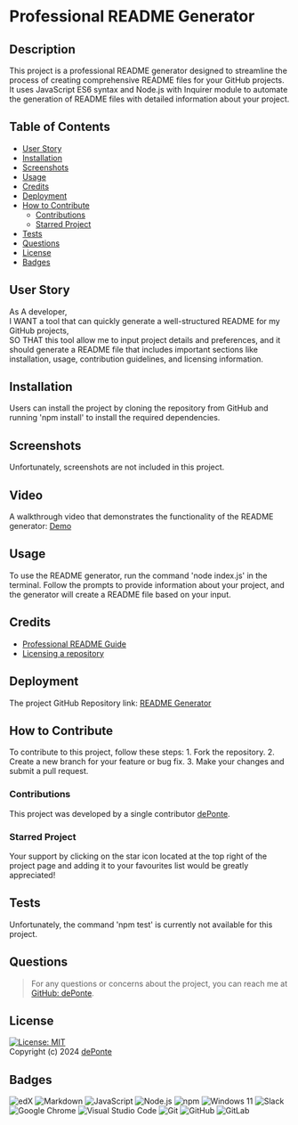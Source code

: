 # Professional README Generator

## Description
This project is a professional README generator designed to streamline the process of creating comprehensive README files for your GitHub projects. It uses JavaScript ES6 syntax and Node.js with Inquirer module to automate the generation of README files with detailed information about your project.

## Table of Contents
- [User Story](#userStory)
- [Installation](#installation)
- [Screenshots](#screenshots)
- [Usage](#usage)
- [Credits](#credits)
- [Deployment](#deployment)
- [How to Contribute](#contribute)
  - [Contributions](#contributions)
  - [Starred Project](#starred)
- [Tests](#tests)
- [Questions](#questions)
- [License](#license)
- [Badges](#badges)

## User Story
As A developer, 
<br> I WANT a tool that can quickly generate a well-structured README for my GitHub projects, 
<br> SO THAT this tool allow me to input project details and preferences, and it should generate a README file that includes important sections like installation, usage, contribution guidelines, and licensing information.

## Installation
Users can install the project by cloning the repository from GitHub and running 'npm install' to install the required dependencies.

## Screenshots
Unfortunately, screenshots are not included in this project.

## Video

A walkthrough video that demonstrates the functionality of the README generator: [Demo](https://drive.google.com/file/d/1HzDzS-Vo9k6ExBXWw-6eU2q1EfwJzyvO/view)


## Usage
To use the README generator, run the command 'node index.js' in the terminal. Follow the prompts to provide information about your project, and the generator will create a README file based on your input.

## Credits
* [Professional README Guide](https://coding-boot-camp.github.io/full-stack/github/professional-readme-guide) 
* [Licensing a repository](https://docs.github.com/en/repositories/managing-your-repositorys-settings-and-features/customizing-your-repository/licensing-a-repository)

## Deployment
The project GitHub Repository link: [README Generator](https://github.com/deponte-designer/Readme-Generator)

## How to Contribute
To contribute to this project, follow these steps: 1. Fork the repository. 2. Create a new branch for your feature or bug fix. 3. Make your changes and submit a pull request.

### Contributions
This project was developed by a single contributor [dePonte](https://github.com/deponte-designer).

### Starred Project
Your support by clicking on the star icon located at the top right of the project page and adding it to your favourites list would be greatly appreciated!

## Tests
Unfortunately, the command 'npm test' is currently not available for this project.

## Questions
> For any questions or concerns about the project, you can reach me at [GitHub: dePonte](https://github.com/deponte-designer). 


## License
[![License: MIT](https://img.shields.io/badge/License-MIT-yellow.svg)](https://opensource.org/licenses/MIT) <br> Copyright (c) 2024 [dePonte](https://github.com/deponte-designer)


## Badges
![edX](https://img.shields.io/badge/edX-%2302262B.svg?style=for-the-badge&logo=edX&logoColor=white)
![Markdown](https://img.shields.io/badge/markdown-%23000000.svg?style=for-the-badge&logo=markdown&logoColor=white)
![JavaScript](https://img.shields.io/badge/javascript-%23323330.svg?style=for-the-badge&logo=javascript&logoColor=%23F7DF1E)
![Node.js](https://img.shields.io/badge/node.js-%23339933.svg?style=for-the-badge&logo=node.js&logoColor=white)
![npm](https://img.shields.io/badge/npm-%23CB3837.svg?style=for-the-badge&logo=npm&logoColor=white)
![Windows 11](https://img.shields.io/badge/Windows%2011-%230079d5.svg?style=for-the-badge&logo=Windows%2011&logoColor=white)
![Slack](https://img.shields.io/badge/Slack-4A154B?style=for-the-badge&logo=slack&logoColor=white)
![Google Chrome](https://img.shields.io/badge/Google%20Chrome-4285F4?style=for-the-badge&logo=GoogleChrome&logoColor=white)
![Visual Studio Code](https://img.shields.io/badge/Visual%20Studio%20Code-0078d7.svg?style=for-the-badge&logo=visual-studio-code&logoColor=white)
![Git](https://img.shields.io/badge/git-%23F05033.svg?style=for-the-badge&logo=git&logoColor=white)
![GitHub](https://img.shields.io/badge/github-%23121011.svg?style=for-the-badge&logo=github&logoColor=white)
![GitLab](https://img.shields.io/badge/gitlab-%23181717.svg?style=for-the-badge&logo=gitlab&logoColor=white)

